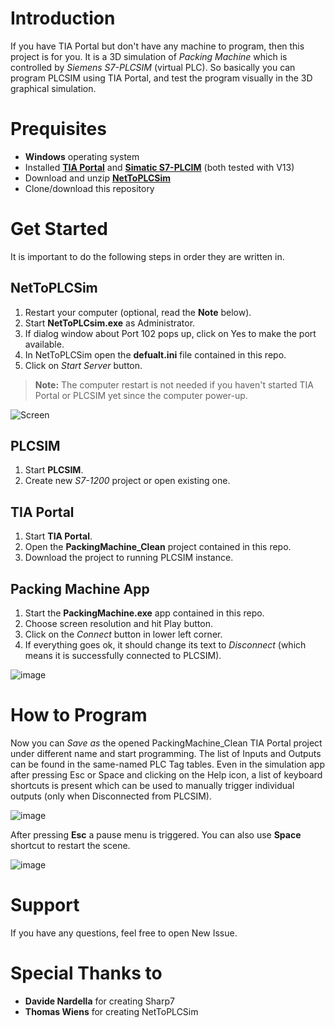 # Introduction
If you have TIA Portal but don't have any machine to program, then this project is for you. It is a 3D simulation of *Packing Machine* which is controlled by *Siemens S7-PLCSIM* (virtual PLC). So basically you can program PLCSIM using TIA Portal, and test the program visually in the 3D graphical simulation.

# Prequisites
  - **Windows** operating system
  - Installed [**TIA Portal**](http://www.industry.siemens.com/topics/global/en/tia-portal/Pages/default.aspx) and [**Simatic S7-PLCIM**](http://w3.siemens.com/mcms/simatic-controller-software/en/step7/simatic-s7-plcsim/pages/default.aspx) (both tested with V13)
  - Download and unzip [**NetToPLCSim**](https://sourceforge.net/projects/nettoplcsim/files/latest/download)
  - Clone/download this repository

# Get Started
It is important to do the following steps in order they are written in.

## NetToPLCSim
1. Restart your computer (optional, read the **Note** below).
2. Start **NetToPLCsim.exe** as Administrator.
3. If dialog window about Port 102 pops up, click on Yes to make the port available.
4. In NetToPLCSim open the **defualt.ini** file contained in this repo.
5. Click on *Start Server* button.
>**Note:** The computer restart is not needed if you haven't started TIA Portal or PLCSIM yet since the computer power-up. 

![Screen](https://cloud.githubusercontent.com/assets/26493472/24073674/7a75d8ba-0bfb-11e7-92a4-8159509bccb8.png)

## PLCSIM
1. Start **PLCSIM**.
2. Create new *S7-1200* project or open existing one.

## TIA Portal
1. Start **TIA Portal**.
2. Open the **PackingMachine_Clean** project contained in this repo.
3. Download the project to running PLCSIM instance.

## Packing Machine App
1. Start the **PackingMachine.exe** app contained in this repo.
2. Choose screen resolution and hit Play button.
3. Click on the *Connect* button in lower left corner.
4. If everything goes ok, it should change its text to *Disconnect* (which means it is successfully connected to PLCSIM). 

![image](https://cloud.githubusercontent.com/assets/26493472/24073735/659e09c0-0bfc-11e7-9e04-e1699d42539d.png)

# How to Program
Now you can *Save as* the opened PackingMachine_Clean TIA Portal project under different name and start programming. The list of Inputs and Outputs can be found in the same-named PLC Tag tables. Even in the simulation app after pressing Esc or Space and clicking on the Help icon, a list of keyboard shortcuts is present which can be used to manually trigger individual outputs (only when Disconnected from PLCSIM).

![image](https://cloud.githubusercontent.com/assets/26493472/24757240/e58317f2-1ade-11e7-9439-65ba47b2e0b9.jpg)

After pressing **Esc** a pause menu is triggered. You can also use **Space** shortcut to restart the scene.

![image](https://cloud.githubusercontent.com/assets/26493472/24073817/0aae2f3e-0bfe-11e7-9476-10efcc76502c.png)

# Support
If you have any questions, feel free to open New Issue.

# Special Thanks to
* **Davide Nardella** for creating Sharp7
* **Thomas Wiens** for creating NetToPLCSim


